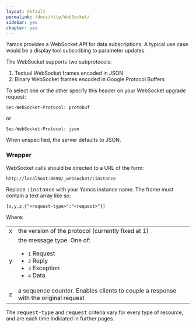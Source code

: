 ```yaml
---
layout: default
permalink: /docs/http/WebSocket/
sidebar: yes
chapter: yes
---
```


Yamcs provides a WebSocket API for data subscriptions. A typical use case would be a display tool subscribing to parameter updates.

The WebSocket supports two subprotocols:

1. Textual WebSocket frames encoded in JSON
2. Binary WebSocket frames encoded in Google Protocol Buffers

To select one or the other specify this header on your WebSocket upgrade request:

    Sec-WebSocket-Protocol: protobuf

or

    Sec-WebSocket-Protocol: json

When unspecified, the server defaults to JSON.

### Wrapper

WebSocket calls should be directed to a URL of the form:

    http://localhost:8090/_websocket/:instance
    
Replace <tt>:instance</tt> with your Yamcs instance name. The frame must contain a text array like so:

    [x,y,z,{"<request-type>":"<request>"}]
    
Where:

<table class="inline">
    <tr>
        <td class="code">x</td>
        <td>the version of the protocol (currently fixed at 1)</td>
    </tr>
    <tr>
        <td class="code">y</td>
        <td>
            the message type. One of:
            <ul>
                <li><tt>1</tt> Request</li>
                <li><tt>2</tt> Reply</li>
                <li><tt>3</tt> Exception</li>
                <li><tt>4</tt> Data</li>
            </ul>
        </td>
    </tr>
    <tr>
        <td class="code">z</td>
        <td>a sequence counter. Enables clients to couple a response with the original request</td>
    </tr>
</table>

The <tt>request-type</tt> and <tt>request</tt> criteria vary for every type of resource, and are each time indicated in further pages.
